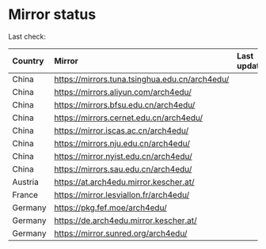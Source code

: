 <script src="./time.js"></script>
# Mirror status
Last check: <script type="text/javascript">localize(1735557464.976391);</script>

|Country|Mirror|Last update|
|:------|:-----|:----------|
|China|https://mirrors.tuna.tsinghua.edu.cn/arch4edu/|<script type="text/javascript">localize(1735498330);</script>|
|China|https://mirrors.aliyun.com/arch4edu/|<script type="text/javascript">localize(1735498330);</script>|
|China|https://mirrors.bfsu.edu.cn/arch4edu/|<script type="text/javascript">localize(1735498330);</script>|
|China|https://mirrors.cernet.edu.cn/arch4edu/|<script type="text/javascript">localize(1735498330);</script>|
|China|https://mirror.iscas.ac.cn/arch4edu/|<script type="text/javascript">localize(1735498330);</script>|
|China|https://mirrors.nju.edu.cn/arch4edu/|<script type="text/javascript">localize(1735454673);</script>|
|China|https://mirror.nyist.edu.cn/arch4edu/|<script type="text/javascript">localize(1735498330);</script>|
|China|https://mirrors.sau.edu.cn/arch4edu/|<script type="text/javascript">localize(1731653531);</script>|
|Austria|https://at.arch4edu.mirror.kescher.at/|<script type="text/javascript">localize(1735540969);</script>|
|France|https://mirror.lesviallon.fr/arch4edu/|<script type="text/javascript">localize(1735498330);</script>|
|Germany|https://pkg.fef.moe/arch4edu/|<script type="text/javascript">localize(1735540969);</script>|
|Germany|https://de.arch4edu.mirror.kescher.at/|<script type="text/javascript">localize(1735540969);</script>|
|Germany|https://mirror.sunred.org/arch4edu/|<script type="text/javascript">localize(1735540969);</script>|

<script src="./tablefilter/tablefilter.js"></script>
<script src="./table.js"></script>